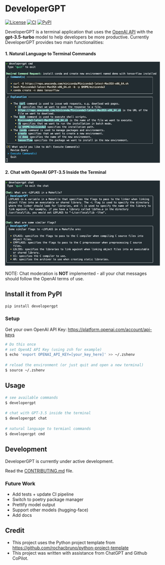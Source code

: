# DeveloperGPT
[![License](https://img.shields.io/badge/license-MIT-green)](./LICENSE)
[![CI](https://github.com/luo-anthony/DeveloperGPT/actions/workflows/main.yml/badge.svg)](https://github.com/luo-anthony/DeveloperGPT/actions/workflows/main.yml)
[![PyPI](https://img.shields.io/pypi/v/developergpt)](https://pypi.org/project/developergpt/)

<!-- [![codecov](https://codecov.io/gh/luo-anthony/DeveloperGPT/branch/main/graph/badge.svg?token=DeveloperGPT_token_here)](https://codecov.io/gh/luo-anthony/DeveloperGPT) -->

DeveloperGPT is a terminal application that uses the [OpenAI API](https://openai.com/blog/openai-api) with the **gpt-3.5-turbo** model to help developers be more productive. Currently DeveloperGPT provides two main functionalities:
#### 1. Natural Language to Terminal Commands
![Natural Language Example](samples/commandrequest.png)

#### 2. Chat with OpenAI GPT-3.5 Inside the Terminal
![Chat Example](samples/chat.png)

NOTE: Chat moderation is **NOT** implemented - all your chat messages should follow the OpenAI terms of use. 


## Install it from PyPI
```bash
pip install developergpt
```

### Setup
Get your own OpenAI API Key: https://platform.openai.com/account/api-keys

```bash
# Do this once 
# set OpenAI API Key (using zsh for example)
$ echo 'export OPENAI_API_KEY=[your_key_here]' >> ~/.zshenv

# reload the environment (or just quit and open a new terminal)
$ source ~/.zshenv
```

## Usage
```bash
# see available commands
$ developergpt 

# chat with GPT-3.5 inside the terminal 
$ developergpt chat

# natural language to termianl commands
$ developergpt cmd
```

## Development

DeveloperGPT is currently under active development.

Read the [CONTRIBUTING.md](CONTRIBUTING.md) file.

### Future Work
- Add tests + update CI pipeline
- Switch to poetry package manager 
- Prettify model output 
- Support other models (hugging-face)
- Add docs 

## Credit
- This project uses the Python project template from https://github.com/rochacbruno/python-project-template
- This project was written with assistance from ChatGPT and Github CoPilot. 
